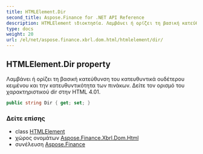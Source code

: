```yaml
---
title: HTMLElement.Dir
second_title: Aspose.Finance for .NET API Reference
description: HTMLElement ιδιοκτησία. Λαμβάνει ή ορίζει τη βασική κατεύθυνση του κατευθυντικά ουδέτερου κειμένου και την κατευθυντικότητα των πινάκων. Δείτε τον ορισμό του χαρακτηριστικού dir στην HTML 4.01.
type: docs
weight: 20
url: /el/net/aspose.finance.xbrl.dom.html/htmlelement/dir/
---
```

## HTMLElement.Dir property

Λαμβάνει ή ορίζει τη βασική κατεύθυνση του κατευθυντικά ουδέτερου κειμένου και την κατευθυντικότητα των πινάκων. Δείτε τον ορισμό του χαρακτηριστικού dir στην HTML 4.01.

```csharp
public string Dir { get; set; }
```

### Δείτε επίσης

* class [HTMLElement](../)
* χώρος ονομάτων [Aspose.Finance.Xbrl.Dom.Html](../../htmlelement/)
* συνέλευση [Aspose.Finance](../../../)


